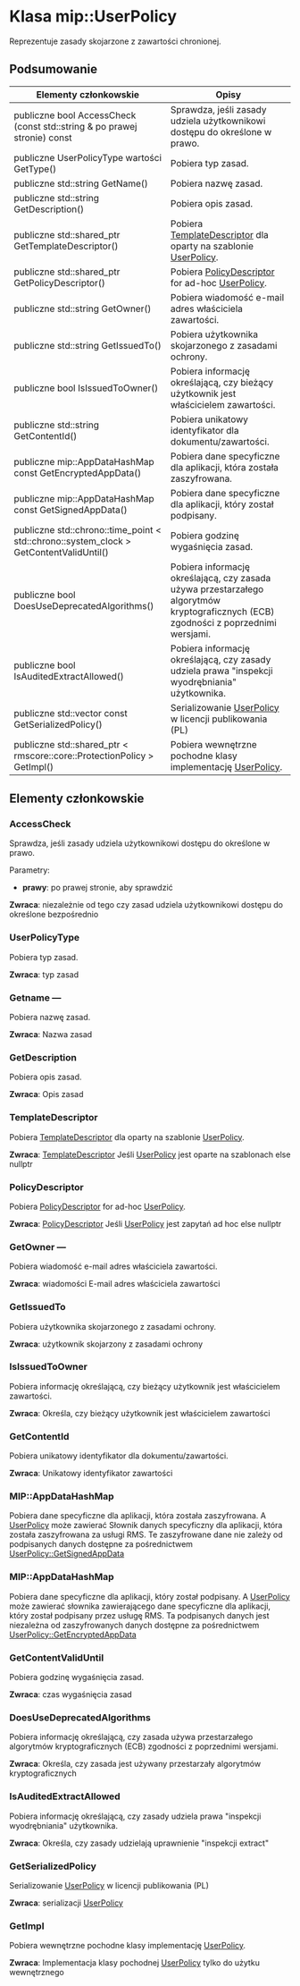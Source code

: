 # <a name="class-mipuserpolicy"></a>Klasa mip::UserPolicy 
Reprezentuje zasady skojarzone z zawartości chronionej.
  
## <a name="summary"></a>Podsumowanie
 Elementy członkowskie                        | Opisy                                
--------------------------------|---------------------------------------------
 publiczne bool AccessCheck (const std::string & po prawej stronie) const  |  Sprawdza, jeśli zasady udziela użytkownikowi dostępu do określone w prawo.
 publiczne UserPolicyType wartości GetType()  |  Pobiera typ zasad.
 publiczne std::string GetName()  |  Pobiera nazwę zasad.
 publiczne std::string GetDescription()  |  Pobiera opis zasad.
publiczne std::shared_ptr<TemplateDescriptor> GetTemplateDescriptor()  |  Pobiera [TemplateDescriptor](class_mip_templatedescriptor.md) dla oparty na szablonie [UserPolicy](class_mip_userpolicy.md).
publiczne std::shared_ptr<PolicyDescriptor> GetPolicyDescriptor()  |  Pobiera [PolicyDescriptor](class_mip_policydescriptor.md) for ad-hoc [UserPolicy](class_mip_userpolicy.md).
 publiczne std::string GetOwner()  |  Pobiera wiadomość e-mail adres właściciela zawartości.
 publiczne std::string GetIssuedTo()  |  Pobiera użytkownika skojarzonego z zasadami ochrony.
 publiczne bool IsIssuedToOwner()  |  Pobiera informację określającą, czy bieżący użytkownik jest właścicielem zawartości.
 publiczne std::string GetContentId()  |  Pobiera unikatowy identyfikator dla dokumentu/zawartości.
 publiczne mip::AppDataHashMap const GetEncryptedAppData()  |  Pobiera dane specyficzne dla aplikacji, która została zaszyfrowana.
 publiczne mip::AppDataHashMap const GetSignedAppData()  |  Pobiera dane specyficzne dla aplikacji, który został podpisany.
publiczne std::chrono::time_point < std::chrono::system_clock > GetContentValidUntil()  |  Pobiera godzinę wygaśnięcia zasad.
 publiczne bool DoesUseDeprecatedAlgorithms()  |  Pobiera informację określającą, czy zasada używa przestarzałego algorytmów kryptograficznych (ECB) zgodności z poprzednimi wersjami.
 publiczne bool IsAuditedExtractAllowed()  |  Pobiera informację określającą, czy zasady udziela prawa "inspekcji wyodrębniania" użytkownika.
publiczne std::vector const<unsigned char> GetSerializedPolicy()  |  Serializowanie [UserPolicy](class_mip_userpolicy.md) w licencji publikowania (PL)
publiczne std::shared_ptr < rmscore::core::ProtectionPolicy > GetImpl()  |  Pobiera wewnętrzne pochodne klasy implementację [UserPolicy](class_mip_userpolicy.md).
  
## <a name="members"></a>Elementy członkowskie
  
### <a name="accesscheck"></a>AccessCheck
Sprawdza, jeśli zasady udziela użytkownikowi dostępu do określone w prawo.

Parametry:  
* **prawy**: po prawej stronie, aby sprawdzić



  
**Zwraca**: niezależnie od tego czy zasad udziela użytkownikowi dostępu do określone bezpośrednio
  
### <a name="userpolicytype"></a>UserPolicyType
Pobiera typ zasad.

  
**Zwraca**: typ zasad
  
### <a name="getname"></a>Getname —
Pobiera nazwę zasad.

  
**Zwraca**: Nazwa zasad
  
### <a name="getdescription"></a>GetDescription
Pobiera opis zasad.

  
**Zwraca**: Opis zasad
  
### <a name="templatedescriptor"></a>TemplateDescriptor
Pobiera [TemplateDescriptor](class_mip_templatedescriptor.md) dla oparty na szablonie [UserPolicy](class_mip_userpolicy.md).

  
**Zwraca**: [TemplateDescriptor](class_mip_templatedescriptor.md) Jeśli [UserPolicy](class_mip_userpolicy.md) jest oparte na szablonach else nullptr
  
### <a name="policydescriptor"></a>PolicyDescriptor
Pobiera [PolicyDescriptor](class_mip_policydescriptor.md) for ad-hoc [UserPolicy](class_mip_userpolicy.md).

  
**Zwraca**: [PolicyDescriptor](class_mip_policydescriptor.md) Jeśli [UserPolicy](class_mip_userpolicy.md) jest zapytań ad hoc else nullptr
  
### <a name="getowner"></a>GetOwner —
Pobiera wiadomość e-mail adres właściciela zawartości.

  
**Zwraca**: wiadomości E-mail adres właściciela zawartości
  
### <a name="getissuedto"></a>GetIssuedTo
Pobiera użytkownika skojarzonego z zasadami ochrony.

  
**Zwraca**: użytkownik skojarzony z zasadami ochrony
  
### <a name="isissuedtoowner"></a>IsIssuedToOwner
Pobiera informację określającą, czy bieżący użytkownik jest właścicielem zawartości.

  
**Zwraca**: Określa, czy bieżący użytkownik jest właścicielem zawartości
  
### <a name="getcontentid"></a>GetContentId
Pobiera unikatowy identyfikator dla dokumentu/zawartości.

  
**Zwraca**: Unikatowy identyfikator zawartości
  
### <a name="mipappdatahashmap"></a>MIP::AppDataHashMap
Pobiera dane specyficzne dla aplikacji, która została zaszyfrowana.
A [UserPolicy](class_mip_userpolicy.md) może zawierać Słownik danych specyficzny dla aplikacji, która została zaszyfrowana za usługi RMS. Te zaszyfrowane dane nie zależy od podpisanych danych dostępne za pośrednictwem [UserPolicy::GetSignedAppData](class_mip_userpolicy.md#getsignedappdata)
  
### <a name="mipappdatahashmap"></a>MIP::AppDataHashMap
Pobiera dane specyficzne dla aplikacji, który został podpisany.
A [UserPolicy](class_mip_userpolicy.md) może zawierać słownika zawierającego dane specyficzne dla aplikacji, który został podpisany przez usługę RMS. Ta podpisanych danych jest niezależna od zaszyfrowanych danych dostępne za pośrednictwem [UserPolicy::GetEncryptedAppData](class_mip_userpolicy.md#getencryptedappdata)
  
### <a name="getcontentvaliduntil"></a>GetContentValidUntil
Pobiera godzinę wygaśnięcia zasad.

  
**Zwraca**: czas wygaśnięcia zasad
  
### <a name="doesusedeprecatedalgorithms"></a>DoesUseDeprecatedAlgorithms
Pobiera informację określającą, czy zasada używa przestarzałego algorytmów kryptograficznych (ECB) zgodności z poprzednimi wersjami.

  
**Zwraca**: Określa, czy zasada jest używany przestarzały algorytmów kryptograficznych
  
### <a name="isauditedextractallowed"></a>IsAuditedExtractAllowed
Pobiera informację określającą, czy zasady udziela prawa "inspekcji wyodrębniania" użytkownika.

  
**Zwraca**: Określa, czy zasady udzielają uprawnienie "inspekcji extract"
  
### <a name="getserializedpolicy"></a>GetSerializedPolicy
Serializowanie [UserPolicy](class_mip_userpolicy.md) w licencji publikowania (PL)

  
**Zwraca**: serializacji [UserPolicy](class_mip_userpolicy.md)
  
### <a name="getimpl"></a>GetImpl
Pobiera wewnętrzne pochodne klasy implementację [UserPolicy](class_mip_userpolicy.md).

  
**Zwraca**: Implementacja klasy pochodnej [UserPolicy](class_mip_userpolicy.md) tylko do użytku wewnętrznego